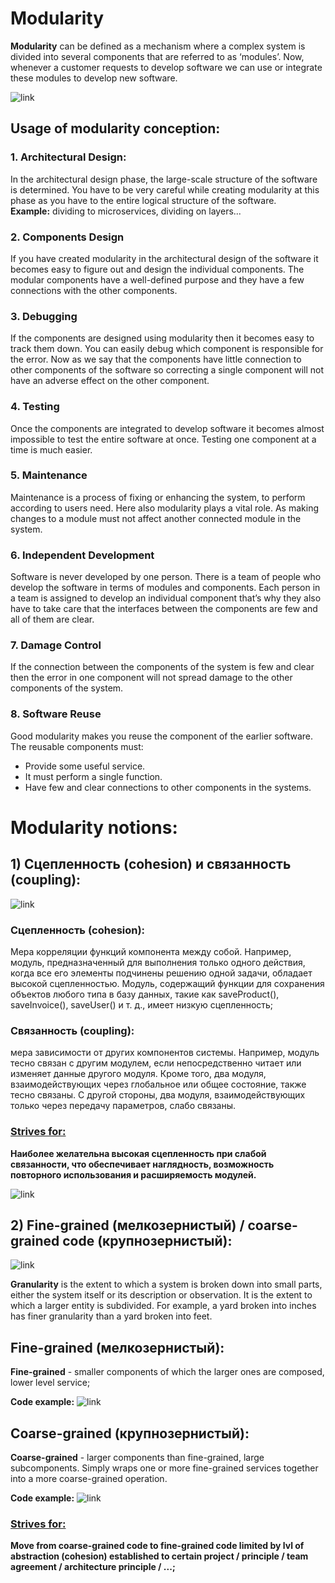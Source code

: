 # Modularity

**Modularity** can be defined as a mechanism where a complex system is divided into several
components that are referred to as ‘modules’. Now, whenever a customer requests to 
develop software we can use or integrate these modules to develop new software.

![link](https://www.ytechie.com/2008/06/i-finally-get-the-point-of-inversion-of-control/ioc-diagrams.gif)

## Usage of modularity conception:  
### 1. Architectural Design:
In the architectural design phase, the large-scale structure of the software is
determined. You have to be very careful while creating modularity at this phase as
you have to the entire logical structure of the software.  
**Example:** dividing to microservices, dividing on layers...

### 2. Components Design
If you have created modularity in the architectural design of the software it becomes
easy to figure out and design the individual components. The modular components have
a well-defined purpose and they have a few connections with the other components.

### 3. Debugging
If the components are designed using modularity then it becomes easy to track them 
down. You can easily debug which component is responsible for the error.
Now as we say that the components have little connection to other components of the 
software so correcting a single component will not have an adverse effect on the 
other component.

### 4. Testing
Once the components are integrated to develop software it becomes almost impossible 
to test the entire software at once. Testing one component at a time is much easier.

### 5. Maintenance
Maintenance is a process of fixing or enhancing the system, to perform according to 
users need. Here also modularity plays a vital role. As making changes to a module 
must not affect another connected module in the system.

### 6. Independent Development
Software is never developed by one person. There is a team of people who develop the
software in terms of modules and components. Each person in a team is assigned to 
develop an individual component that’s why they also have to take care that the 
interfaces between the components are few and all of them are clear.

### 7. Damage Control
If the connection between the components of the system is few and clear then the 
error in one component will not spread damage to the other components of the system.

### 8. Software Reuse
Good modularity makes you reuse the component of the earlier software.   
The reusable components must:
  - Provide some useful service.
  - It must perform a single function.
  - Have few and clear connections to other components in the systems.

# Modularity notions:

## 1) Сцепленность (cohesion) и связанность (coupling):
![link](https://programmerbay.com/wp-content/uploads/2020/05/cohesion-vs-coupling.png)

### Сцепленность (cohesion): 
Мера корреляции функций компонента между собой.
Например, модуль, предназначенный для выполнения только одного действия,
когда все его элементы подчинены решению одной задачи, обладает высокой
сцепленностью. Модуль, содержащий функции для сохранения объектов любого 
типа в базу данных, такие как saveProduct(), saveInvoice(), saveUser() и т. д.,
имеет низкую сцепленность;

### Связанность (coupling): 
мера зависимости от других компонентов системы.
Например, модуль тесно связан с другим модулем, если непосредственно читает или 
изменяет данные другого модуля. Кроме того, два модуля, взаимодействующих через 
глобальное или общее состояние, также тесно связаны.
С другой стороны, два модуля, взаимодействующих только через передачу параметров, 
слабо связаны.

### <ins>Strives for:</ins>
**Наиболее желательна высокая сцепленность при слабой связанности, что обеспечивает 
наглядность, возможность повторного использования и расширяемость модулей.**

![link](https://upload.wikimedia.org/wikipedia/commons/thumb/0/09/CouplingVsCohesion.svg/1024px-CouplingVsCohesion.svg.png)

## 2) Fine-grained (мелкозернистый) / coarse-grained code (крупнозернистый):
![link](https://miro.medium.com/max/1200/0*LSSyXux2975H5sdT)

**Granularity** is the extent to which a system is broken down into small parts, either 
the system itself or its description or observation. It is the extent to which a
larger entity is subdivided. For example, a yard broken into inches has finer 
granularity than a yard broken into feet.

## Fine-grained (мелкозернистый):

**Fine-grained** - smaller components of which the larger ones are composed, lower level 
service;

**Code example:**
![link](https://drive.google.com/uc?id=10WI8_uKVDLus3cQqCTkqh7hCMJd5bUnH)

## Coarse-grained (крупнозернистый):

**Coarse-grained** - larger components than fine-grained, large subcomponents. Simply 
wraps one or more fine-grained services together into a more coarse-grained operation.

**Code example:**
![link](https://drive.google.com/uc?id=12BGEVV5TaKA2byrQ9Vi4JkObT5yQA0qY)

### <ins>Strives for:</ins> 
**Move from coarse-grained code to fine-grained code limited by lvl of abstraction 
(cohesion) established to certain project / principle / team agreement / architecture
principle / ...;**